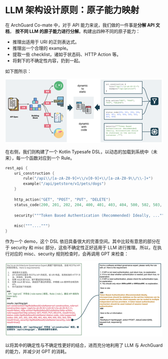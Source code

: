 # LLM 架构设计原则：原子能力映射

在 ArchGuard Co-mate 中，对于 API 能力来说，我们做的一件事是**分解 API 文档**， **按不同 LLM 的原子能力进行分解**。构建出四种不同的原子能力：

- 推理出适用于 URI 的正则表达式。
- 推理出一个合理的 example。
- 提取一些 checklist，诸如于状态码、HTTP Action 等。
- 将剩下的不确定性内容，扔到一起。

如下图所示：

![LLM Capability](images/llm-capability-mapping-dsl.png)

在右侧，我们则构建了一个 Kotlin Typesafe DSL，以动态的加载到系统中（未来），每一个函数对应到一个 Rule。

```kotlin
rest_api {
    uri_construction {
        rule("/api\\/[a-zA-Z0-9]+\\/v[0-9]+\\/[a-zA-Z0-9\\/\\-]+")
        example("/api/petstore/v1/pets/dogs")
    }

    http_action("GET", "POST", "PUT", "DELETE")
    status_code(200, 201, 202, 204, 400, 401, 403, 404, 500, 502, 503, 504)

    security("""Token Based Authentication (Recommended) Ideally, ...""")

    misc("""....""")
}
```

作为一个 demo，这个 DSL 依旧具备很大的完善空间。其中比较有意思的部分在于 security 和 misc 部分，这些不确定性正好适用于 LLM 进行推理。所以，在执行对应的 misc、security 规则检查时，会再调用  GPT 来检查：

![Prompt Example](images/prompt-example.png)

以将其中的确定性与不确定性更好的结合，进而充分地利用了 LLM 与 ArchGuard 的能力，并减少对 GPT 的消耗。
